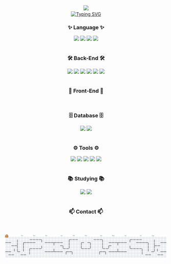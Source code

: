 <div align="center">
  <img src="https://blog.kakaocdn.net/dn/drq9jc/btr5DUtmPbq/0SeiEvANaE5tVcWQ62kftk/img.gif" />
</div>
<!--타이틀 부분-->
<div align="center">
  <a href="https://git.io/typing-svg"><img src="https://readme-typing-svg.demolab.com?font=Nanum+Pen+Script&duration=2000&pause=1000&center=true&vCenter=true&height=25&lines=%EA%B7%80%EC%97%BD%EA%B3%A0+%EC%82%AC%EB%82%98%EC%9A%B4+%EC%82%AC%EC%9E%90+%ED%95%9C%EB%A7%88%EB%A6%AC" alt="Typing SVG" /></a>
</div>

<h3 align="center">✨ Language ✨</h3>
<div align="center">
  <img src="https://img.shields.io/badge/C-A8B9CC?style=for-the-badge&logo=c&logoColor=white" />
  <img src="https://img.shields.io/badge/C++-00599C?style=for-the-badge&logo=c%2b%2b&logoColor=white" />
  <img src="https://img.shields.io/badge/Java-007396?style=for-the-badge&logo=openjdk&logoColor=white" />
  <img src="https://img.shields.io/badge/Python-3776AB?style=for-the-badge&logo=python&logoColor=white" />
</div>

<br>

<h3 align="center">🛠 Back-End 🛠</h3>
<div align="center">
  <img src="https://img.shields.io/badge/JAVA-007396?style=for-the-badge&logo=OpenJDK&logoColor=white" />
  <img src="https://img.shields.io/badge/Spring Boot-6DB33F?style=for-the-badge&logo=springboot&logoColor=white" />
  <img src="https://img.shields.io/badge/Spring Security-11557C?style=for-the-badge&logo=springsecurity&logoColor=white" />
  <img src="https://img.shields.io/badge/JWT-000000?style=for-the-badge&logo=jsonwebtokens&logoColor=white" />
  <img src="https://img.shields.io/badge/OAuth2-4285F4?style=for-the-badge&logo=oauth&logoColor=white" />
  <img src="https://img.shields.io/badge/AWS-232F3E?style=for-the-badge&logo=amazonaws&logoColor=white" />
</div>

<br>

<h3 align="center">🎨 Front-End 🎨</h3>
<div align="center">
</div>

<br>

<h3 align="center">🗄️ Database 🗄️</h3>
<div align="center">
  <img src="https://img.shields.io/badge/MySQL-4479A1?style=for-the-badge&logo=mysql&logoColor=white" />
  <img src="https://img.shields.io/badge/MariaDB-003545?style=for-the-badge&logo=mariadb&logoColor=white" />
</div>

<br>

<h3 align="center">⚙️ Tools ⚙️</h3>
<div align="center">
  <img src="https://img.shields.io/badge/IntelliJ IDEA-000000?style=for-the-badge&logo=intellijidea&logoColor=white" />
  <img src="https://img.shields.io/badge/Eclipse IDE-2C2255?style=for-the-badge&logo=eclipseide&logoColor=white" />
  <img src="https://img.shields.io/badge/VS Code-007ACC?style=for-the-badge&logo=visualstudiocode&logoColor=white" />
  <img src="https://img.shields.io/badge/Visual Studio-5C2D91?style=for-the-badge&logo=visualstudio&logoColor=white" />
  <img src="https://img.shields.io/badge/PyCharm-000000?style=for-the-badge&logo=pycharm&logoColor=white" />
</div>

<br>

<h3 align="center">📚 Studying 📚</h3>
<div align="center">
  <img src="https://img.shields.io/badge/Docker-2496ED?style=for-the-badge&logo=docker&logoColor=white" />
  <img src="https://img.shields.io/badge/Kubernetes-326CE5?style=for-the-badge&logo=kubernetes&logoColor=white" />
</div>


<br>

<h3 align="center">📫 Contact 📫</h3>
<div align="center">
  </a>
</div>

<br>

###

<picture>
  <source media="(prefers-color-scheme: dark)" srcset="https://raw.githubusercontent.com/iyeojae/iyeojae/output/pacman-contribution-graph-dark.svg">
  <source media="(prefers-color-scheme: light)" srcset="https://raw.githubusercontent.com/iyeojae/iyeojae/output/pacman-contribution-graph.svg">
  <img alt="pacman contribution graph" src="https://raw.githubusercontent.com/iyeojae/iyeojae/output/pacman-contribution-graph.svg">
</picture>

###
